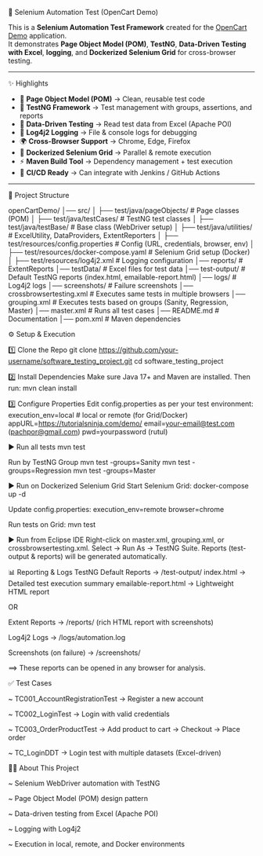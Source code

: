  🚀 Selenium Automation Test (OpenCart Demo)

This is a **Selenium Automation Test Framework** created for the [OpenCart Demo](https://tutorialsninja.com/demo/) application.  
It demonstrates **Page Object Model (POM)**, **TestNG**, **Data-Driven Testing with Excel**, **logging**, and **Dockerized Selenium Grid** for cross-browser testing.  

---

 ✨ Highlights

- 🧩 **Page Object Model (POM)** → Clean, reusable test code  
- 🧪 **TestNG Framework** → Test management with groups, assertions, and reports  
- 📑 **Data-Driven Testing** → Read test data from Excel (Apache POI)  
- 📝 **Log4j2 Logging** → File & console logs for debugging  
- 🌍 **Cross-Browser Support** → Chrome, Edge, Firefox  
- 🐳 **Dockerized Selenium Grid** → Parallel & remote execution  
- ⚡ **Maven Build Tool** → Dependency management + test execution  
- 🔄 **CI/CD Ready** → Can integrate with Jenkins / GitHub Actions  

---

 📂 Project Structure

openCartDemo/
│── src/
│ ├── test/java/pageObjects/ 	# Page classes (POM)
│ ├── test/java/testCases/ 	# TestNG test classes
│ ├── test/java/testBase/ 	# Base class (WebDriver setup)
│ ├── test/java/utilities/ 	# ExcelUtility, DataProviders, ExtentReporters 
│ ├── test/resources/config.properties 	# Config (URL, credentials, browser, env)
│ ├── test/resources/docker-compose.yaml 	# Selenium Grid setup (Docker)
│ ├── test/resources/log4j2.xml 	# Logging configuration
│── reports/ 	# ExtentReports
│── testData/ 	# Excel files for test data
│── test-output/ 	# Default TestNG reports (index.html, emailable-report.html)
│── logs/ 	# Log4j2 logs
│── screenshots/ 	# Failure screenshots
│── crossbrowsertesting.xml 	# Executes same tests in multiple browsers
│── grouping.xml 	# Executes tests based on groups (Sanity, Regression, Master)
│── master.xml 		# Runs all test cases
│── README.md 		# Documentation
│── pom.xml  		# Maven dependencies


 ⚙️ Setup & Execution

1️⃣ Clone the Repo
git clone https://github.com/your-username/software_testing_project.git 
cd software_testing_project

2️⃣ Install Dependencies
Make sure Java 17+ and Maven are installed. Then run:
mvn clean install

3️⃣ Configure Properties
Edit config.properties as per your test environment:
execution_env=local           # local or remote (for Grid/Docker)
appURL=https://tutorialsninja.com/demo/
email=your-email@test.com (pachpor@gmail.com)
pwd=yourpassword (rutul)

▶️ Run all tests
mvn test

Run by TestNG Group
mvn test -groups=Sanity
mvn test -groups=Regression
mvn test -groups=Master

▶️ Run on Dockerized Selenium Grid
Start Selenium Grid:
docker-compose up -d

Update config.properties:
execution_env=remote
browser=chrome

Run tests on Grid:
mvn test

▶️ Run from Eclipse IDE
Right-click on master.xml, grouping.xml, or crossbrowsertesting.xml.
Select → Run As → TestNG Suite.
Reports (test-output & reports) will be generated automatically.

📊 Reporting & Logs
TestNG Default Reports → /test-output/
index.html → Detailed test execution summary
emailable-report.html → Lightweight HTML report

OR

Extent Reports → /reports/ (rich HTML report with screenshots)

Log4j2 Logs → /logs/automation.log

Screenshots (on failure) → /screenshots/

==> These reports can be opened in any browser for analysis.

✅ Test Cases

~ TC001_AccountRegistrationTest → Register a new account

~ TC002_LoginTest → Login with valid credentials

~ TC003_OrderProductTest → Add product to cart → Checkout → Place order

~ TC_LoginDDT → Login test with multiple datasets (Excel-driven)

👨‍💻 About This Project

~ Selenium WebDriver automation with TestNG

~ Page Object Model (POM) design pattern

~ Data-driven testing from Excel (Apache POI)

~ Logging with Log4j2

~ Execution in local, remote, and Docker environments
